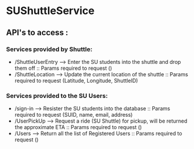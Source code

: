 # SUShuttleService

## API's to access :

### Services provided by Shuttle:
- /ShuttleUserEntry --> Enter the SU students into the shuttle and drop them off :: Params required to request ()
- /ShuttleLocation --> Update the current location of the shuttle :: Params required to request (Latitude, Longitude, ShuttleID)

### Services provided to the SU Users:
- /sign-in --> Resister the SU students into the database :: Params required to request (SUID, name, email, address)
- /UserPickUp --> Request a ride (SU Shuttle) for pickup, will be returned the approximate ETA :: Params required to request ()
- /Users --> Return all the list of Registered Users :: Params required to request ()
